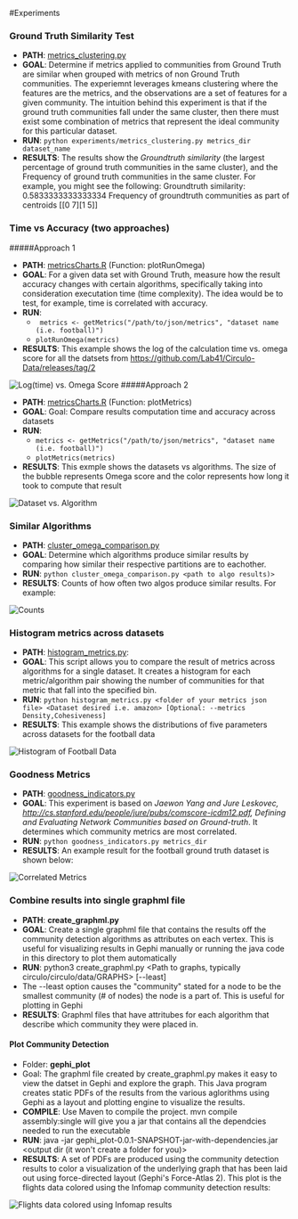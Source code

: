 #Experiments


### Ground Truth Similarity Test
- __PATH__: [metrics_clustering.py](metrics_clustering.py)
- __GOAL__: Determine if metrics applied to communities from Ground Truth are similar when grouped with metrics of non Ground Truth communities. The experiemnt leverages kmeans clustering where the features are the metrics, and the observations are a set of features for a given community.  The intuition behind this experiment is that if the ground truth communities fall under the same cluster, then there must exist some combination of metrics that represent the ideal community for this
  particular dataset.
- __RUN__: `python experiments/metrics_clustering.py metrics_dir dataset_name`
- __RESULTS__: The results show the _Groundtruth similarity_ (the largest percentage of ground truth communities in the same cluster), and the Frequency of ground truth communities in the same cluster. For example, you might see the following:
    Groundtruth similarity:  0.5833333333333334 
    Frequency of groundtruth communities as part of centroids [[0 7][1 5]]  

### Time vs Accuracy (two approaches)
#####Approach 1
- __PATH__: [metricsCharts.R](metricsCharts.R)   (Function: plotRunOmega)
- __GOAL__: For a given data set with Ground Truth, measure how the result accuracy changes with certain algorithms, specifically taking into consideration executation time (time complexity). The idea would be to test, for example, time is correlated with accuracy.
- __RUN__:
    - ` metrics <- getMetrics("/path/to/json/metrics", "dataset name (i.e. football)")`
    -  `plotRunOmega(metrics)`
- __RESULTS__: This example shows the log of the calculation time vs. omega score for all the datsets from https://github.com/Lab41/Circulo-Data/releases/tag/2  

![Log(time) vs. Omega Score](images/time_vs_omega.png)
#####Approach 2 
- __PATH__: [metricsCharts.R](metricsCharts.R) (Function: plotMetrics)
- __GOAL__: Goal: Compare results computation time and accuracy across datasets
- __RUN__: 
    - `metrics <- getMetrics("/path/to/json/metrics", "dataset name (i.e. football)")`
    - `plotMetrics(metrics)`
- __RESULTS__: This exmple shows the datasets vs algorithms. The size of the bubble represents Omega score and the color represents how long it took to compute that result

![Dataset vs. Algorithm](images/bubble_plot.png)


### Similar Algorithms
- __PATH__: [cluster_omega_comparison.py](cluster_omega_comparison.py)
- __GOAL__: Determine which algorithms produce similar results by comparing how similar their respective partitions are to eachother.
- __RUN__: `python cluster_omega_comparison.py <path to algo results)>`
- __RESULTS__: Counts of how often two algos produce similar results. For example:

![Counts](images/counts.png)


### Histogram metrics across datasets
- __PATH__: [histogram_metrics.py](histograph_metrics.py):
- __GOAL__: This script allows you to compare the result of metrics across algorithms for a single dataset. It creates a histogram for each metric/algorithm pair showing the number of communities for that metric that fall into the specified bin. 
- __RUN__: `python histogram_metrics.py <folder of your metrics json file> <Dataset desired i.e. amazon> [Optional: --metrics Density,Cohesiveness]`
- __RESULTS__: This example shows the distributions of five parameters across datasets for the football data

![Histogram of Football Data ](images/football_histogram.png)

### Goodness Metrics
- __PATH__: [goodness_indicators.py](goodness_indicators.py)
- __GOAL__: This experiment is based on _Jaewon Yang and Jure Leskovec, http://cs.stanford.edu/people/jure/pubs/comscore-icdm12.pdf, Defining and Evaluating Network Communities based on Ground-truth_. It determines which community metrics are most correlated.
- __RUN__: `python goodness_indicators.py metrics_dir`
- __RESULTS__: An example result for the football ground truth dataset is shown below:

![Correlated Metrics](images/football--groundtruth--0.png)



### Combine results into single graphml file
- __PATH__: __create_graphml.py__
- __GOAL__: Create a single graphml file that contains the results off the community detection algorithms as attributes on each vertex. This is useful for visualizing results in Gephi manually or running the java code in this directory to plot them automatically
- __RUN__: python3 create_graphml.py <path to results json files> <Path to graphs, typically circulo/circulo/data/GRAPHS> <output directory for new graphml files> [--least]
-   The --least option causes the "community" stated for a node to be the smallest community (# of nodes) the node is a part of. This is useful for plotting in Gephi
- __RESULTS__: Graphml files that have attritubes for each algorithm that describe which community they were placed in.

#### Plot Community Detection 
- Folder: __gephi_plot__
- Goal: The graphml file created by create_graphml.py makes it easy to view the datset in Gephi and explore the graph. This Java program creates static PDFs of the results from the various aglorithms using Gephi as a layout and plotting engine to visualize the results.
- __COMPILE__: Use Maven to compile the project. mvn compile assembly:single will give you a jar that contains all the dependcies needed to run the executable
- __RUN__: java -jar gephi_plot-0.0.1-SNAPSHOT-jar-with-dependencies.jar <Directory with graphml files or graphml file> <output dir (it won't create a folder for you)>
- __RESULTS__: A set of PDFs are produced using the community detection results to color a visualization of the underlying graph that has been laid out using force-directed layout (Gephi's Force-Atlas 2). This plot is the flights data colored using the Infomap community detection results:

![Flights data colored using Infomap results](images/flights_algo_infomap.png)


